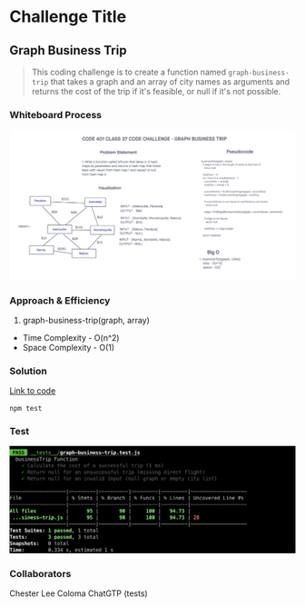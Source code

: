 # Challenge Title
## Graph Business Trip
> This coding challenge is to create a function named `graph-business-trip` that takes a graph and an array of city names as arguments and returns the cost of the trip if it's feasible, or null if it's not possible.

### Whiteboard Process
![Graph Business Trip](../images/graph-business-trip.png)

### Approach & Efficiency
<!-- What approach did you take? Why? What is the Big O space/time for this approach? -->

1. graph-business-trip(graph, array)
  * Time Complexity - O(n^2)
  * Space Complexity - O(1)

### Solution
<!-- Show how to run your code, and examples of it in action -->
[Link to code](https://github.com/cleecoloma/data-structures-and-algorithms/tree/main/javascript/graph-business-trip)

```text
npm test
```

### Test
![Graph Business Trip](../images/graph-business-trip-test.png)

### Collaborators
Chester Lee Coloma
ChatGTP (tests)
